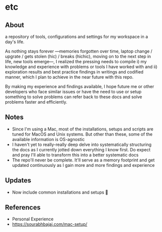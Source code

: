 # etc

## About

a repository of tools, configurations and settings for my workspace in a day's life.

As nothing stays forever —memories forgotten over time, laptop change / upgrate / gets stolen (hic) / breaks (hichic), moving on to the next step in life, new tools emerge—, I realized the pressing needs to compile i) my knowledge and experience with problems or tools I have worked with and ii) exploration results and best practice findings in writings and codified manner, which I plan to achieve in the near future with this repo.

By making my experience and findings available, I hope future me or other developers who face similar issues or have the need to use or setup something to solve problems can refer back to these docs and solve problems faster and efficiently.

## Notes

- Since I'm using a Mac, most of the installations, setups and scripts are tuned for MacOS and Unix systems. But other than these, some of the available information is OS-agnostic
- I haven't yet to really-really deep delve into systematically structuring the docs as I currently jotted down everything I know first. Do expect and pray I'll able to transform this into a better systematic docs
- The repo'll never be complete. It'll serve as a memory footprint and get updated continuously as I gain more and more findings and experience

## Updates

- Now include common installations and setups :tada:

## References

- Personal Experience
- https://sourabhbajaj.com/mac-setup/